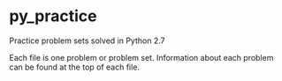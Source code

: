 py_practice
===========
Practice problem sets solved in Python 2.7

Each file is one problem or problem set. Information about each problem can be found at the top of each file.
